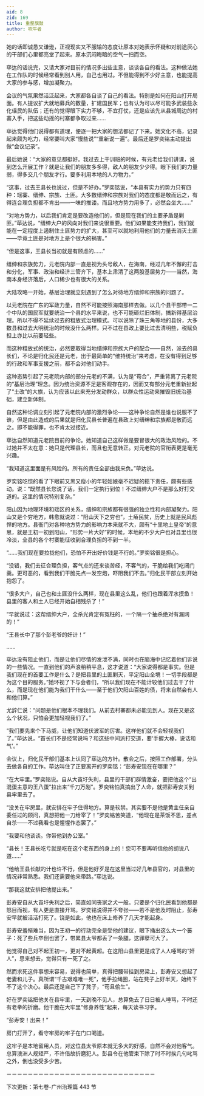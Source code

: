 ```yaml
---
aid: 8
zid: 169
title: 重整旗鼓
author: 吹牛者
---
```


她的话即诚恳又谦逊，正视现实又不服输的态度让原本对她表示怀疑和对前途灰心的干部们心里都亮堂了起来。原本沉闷晦暗的空气一扫而空。

荜达的话说完，又请大家对目前的情况多出些主意，谈谈各自的看法。这种做法她在工作队的时候经常看到别人用，自己也用过。不但能得到不少好主意，也能提高大家的参与感，增加凝聚力。

会议的气氛果然活泛起来，大家都各自谈了自己的看法。特别是如何在阳山打开局面。有人提议扩大就地募兵的数量，扩建国民军；也有认为可以尽可能多武装些永化瑶民的队伍；还有的觉得眼下实力不够，不宜打仗，还是应该先从县城周边的村寨入手，把这些动摇的村寨都争取过来……

荜达觉得他们说得都有道理，便逐一把大家的想法都记了下来。她文化不高，记录起来颇为吃力，经常要叫大家“慢些说”“重新说一遍”。最后还是罗奕铭主动提出做“会议记录”。

最后她说：“大家的意见都挺好。我过去上干训班的时候，有元老给我们讲课，说到怎么开展工作？就是让我们的朋友多多得，敌人的朋友少少得。眼下我们的力量弱，得多交几个朋友才行。要多利用本地的人力物力。”

“这事，过去王县长也说过，但是不好办。”罗奕铭说，“本县有实力的势力只有四种：瑶寨、缙绅、宗族、土匪。大多数缙绅和宗族对我们的态度都是敬而远之，有得连合理负担都不肯出――一味的推诿。而且地方势力用多了，必然会坐大……”

“对地方势力，以后我们肯定是要改造他们的，但是现在我们的主要矛盾是剿匪。”荜达说，“缙绅大户的风向对我们来说很重要。他们如果能支持我们，我们就能在一定程度上遏制住土匪势力的扩大，甚至可以就地利用他们的力量去消灭土匪――毕竟土匪是对地方上是个很大的祸害。”

“但是这事，王县长当初就是有顾虑的……”

缙绅和宗族势力，元老院内部一直是视为头号敌人，在海南，经过几年不懈的打击和分化，军事、政治和经济三管齐下，基本上肃清了这两股基层势力――当然，海南本身经济落后，人口稀少也有很大的关系。

大陆攻略一开始，基层治理就立刻遇到了怎么对待地方缙绅和宗族的问题了。

以元老院在广东的军政力量，自然不可能按照海南那样去做。以几个县干部带一二个中队的国民军就要统治一个县的水平来说，也不可能砸烂旧体制，搞新得基层治理。所以不得不延续过去的粗放式治理模式。可以说除了珠三角等地的县份，大多数县和过去大明统治的时候没什么两样。只不过在县政上要比过去清明些，税赋负担上亦比以前要轻些。

而这种粗放式的统治，必然要取得当地缙绅和宗族大户的配合――自然，派去的县长们，不论是归化民还是元老，出于最简单的“维持统治”来考虑，在没有得到足够的行政和军事支援之前，都不会对他们动手。

这种态势引起了元老院内部的部分元老的不满，认为是“苟合”，严重背离了元老院的“基层治理”理念。因为统治资源不足是客观存在的，因而又有部分元老重新扯起了“土改”的大旗，认为应该以此来充分发动群众，以群众性运动来摧毁旧统治基础，建立新体制。

自然这种论调立刻引起了元老院内部的激烈争论――这种争论自然是谁也说服不了谁，但是由此造成的后果就是归化民县长普遍在县政上对缙绅和宗族都是敬而远之。即不能得罪，也不肯太过接近。

荜达自然知道元老院目前的争论。她知道自己这样做是要冒很大的政治风险的。不过她并不太在意：她只是代理县长，而且也无意转正。对元老院的官衔表更是毫无兴趣。

“我知道这里面是有风险的。所有的责任全部由我来负。”荜达说。

罗奕铭吃惊的看了下眼前又黑又瘦小的年轻姑娘毫不迟疑的揽下责任，颇有些感动。说：“既然县长您说了话，我们一定执行到位！不过缙绅大户不是那么好打交道的。这里的情况特别复杂。”

阳山因为地理环境和瑶区的关系，缙绅和宗族都有很强的独立性和内部凝聚力。阳山又是个穷地方，韩愈就说过：“阳山天下之穷也”，土瘠民贫，历史上就是民风彪悍的地方。县衙门对各种地方势力的影响力本来就不大，颇有“十里地土皇帝”的意思，就是王初一初到阳山，“形势一片大好”的时候，本地的不少大户也对县里也很冷淡，全县的各个村寨能征收到合理负担的不到一半。

“……我们现在要拉拢他们，恐怕不开出好价钱是不行的。”罗奕铭很是担心。

“没错，我们去征合理负担，客气点的还来谈苦经，不客气的，干脆给我们吃闭门羹。更可恶的，看到我们干脆先点一发空炮，吓阻我们不去。”归化民干部立刻开始抱怨了。

“很多大户，自己也和土匪没什么两样，现在县里这么乱，他们也跟着浑水摸鱼！县里的客人和土人已经开始自相残杀了！”

“早就说过：这帮缙绅大户，全杀光肯定有冤枉的，一个隔一个抽杀绝对有漏网的！”

“王县长中了那个彭老爷的奸计！”

……

荜达没有阻止他们，而是让他们尽情的发泄不满，同时也在脑海中记忆着他们诉说的一些情况。一直到他们的声浪稍稍平息，这才说道：“大家说得都是事实。但是我们现在的首要工作是什么？是把县里的土匪剿灭，平定阳山全境！一切手段都是为这个目的服务。”她环视了下与会者们，“所以我们现在不能计较他们过去干了什么，而是现在他们能为我们干什么――至于他们欠阳山百姓的债，将来自然会有人和他们算。”

尤辞仁说：“问题是他们根本不理我们。从前去村寨都未必能见到人。现在又是这么个状况，只怕会更加轻视我们了。”

“我们要先来个下马威，让他们知道伏波军的厉害。这样他们就不会轻视我们了。”荜达说，“首长们不是经常说吗？和这些中间派打交道，要‘手握大棒，说话和气’。”

会议上，归化民干部们基本上认同了荜达的方针。散会之后，按照工作部署，分头去做各自的工作。荜达叫住了正要离开的罗奕铭：“彭寿安现在在哪里？”

“在大牢里。”罗奕铭说。自从大崀圩失利，县里的干部们群情激奋，要把他这个“出混蛋主意的王八蛋”拉出来“千刀万剐”。罗奕铭怕真搞出了人命，就把彭寿安关到县牢里去了。

“没关在牢房里，就安排在牢子住得地方。算是软禁。其实要不是他是黄主任亲自委任过的顾问，真想把他一刀给宰了！”罗奕铭苦笑道，“他现在是茶饭不思，差点自杀――不过我看也是惺惺作态罢了。”

“我要和他谈谈。你带他到办公室。”

“县长！王县长吃亏就是吃在这个老东西的身上的！您可不要再听信他的胡说八道……”

“他给王县长献的计也许不行，但是他好歹是在这里当过好几年县官的，对县里的情况非常熟悉。我们还需要他来带路。”荜达说。

“那我这就安排把他提出来。”

彭寿安自从大崀圩失利之后，简直如同丧家之犬一般。只要是个归化民看到他都是怒目而视，有人更是直接开骂。罗奕铭说得并不夸张――若不是他及时阻止，彭寿安早就被活活打死了。饶是如此，他也在床上修养了几天才能起身。

彭寿安羞惭难当，因为王初一的行动完全是受他的建议，眼下捅出这么大一个篓子：死了些兵卒倒也罢了，带累县太爷都丢了一条腿，这罪孽可大了。

他觉得自己对不起王初一，更对不起黄超。在这阳山县里更是成了人人唾骂的“奸人”，思来想去，觉得只有一死了之。

然而求死这件事想来容易，说得也简单，真得把腰带挂到房梁上，彭寿安又想起了老妻和儿子。真所谓“千古艰难唯一死”，他手拉绳圈，站在凳子上好半天，始终下不了这个决心。最后还是自己下了凳子，“苟且偷生”。

好在罗奕铭把他关在县牢里，一天到晚不见人，总算免去了日日被人唾骂，不时还有老拳的折磨。他干脆在大牢里“修身养性”起来，每天读书习字。

“彭寿安！出来！”

房门打开了，看守牢房的牢子在门口喝道。

这牢子是本地留用人员，对这位县太爷原本就无多大的好感，自然不会对他客气。总算澳洲人规矩严，不许借故折磨犯人。彭县令在他管束下除了时不时挨几句叱骂之外，倒也没受多少苦。

－－－－－－－－－－－－－－－－－－－－－－－－－－－－

下次更新：第七卷-广州治理篇 443 节
